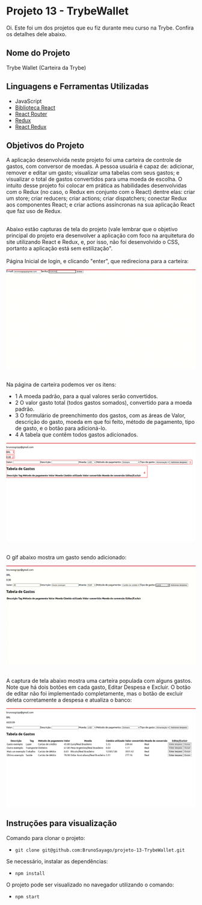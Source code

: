 # Projeto 13 - TrybeWallet

Oi. Este foi um dos projetos que eu fiz durante meu curso na Trybe. Confira os detalhes dele abaixo.




## Nome do Projeto
Trybe Wallet (Carteira da Trybe)

## Linguagens e Ferramentas Utilizadas

 - JavaScript
 - [Biblioteca React](https://pt-br.reactjs.org/)
 - [React Router](https://reactrouter.com/en/main)
 - [Redux](https://redux.js.org/)
 - [React Redux](https://react-redux.js.org/)


## Objetivos do Projeto
A aplicação desenvolvida neste projeto foi uma carteira de controle de gastos, com conversor de moedas. A pessoa usuária é capaz de: adicionar, remover e editar um gasto; visualizar uma tabelas com seus gastos; e visualizar o total de gastos convertidos para uma moeda de escolha. 
O intuito desse projeto foi colocar em prática as habilidades desenvolvidas com o Redux (no caso, o Redux em conjunto com o React) dentre elas: criar um store; criar reducers; criar actions; criar dispatchers; conectar Redux aos componentes React; e criar actions assíncronas na sua aplicação React que faz uso de Redux.

<br/>
Abaixo estão capturas de tela do projeto (vale lembrar que o objetivo principal do projeto era desenvolver a aplicação com foco na arquitetura do site utilizando React e Redux, e, por isso, não foi desenvolvido o CSS, portanto a aplicação está sem estilização".
<br/>

<br/>
Página Inicial de login, e clicando "enter", que redireciona para a carteira:

![Screenshot Inicial](screenshot1.gif)

<br/>
Na página de carteira podemos ver os itens:

 - 1 A moeda padrão, para a qual valores serão convertidos.
 - 2 O valor gasto total (todos gastos somados), convertido para a moeda padrão.
 - 3 O formulário de preenchimento dos gastos, com as áreas de Valor, descrição do gasto, moeda em que foi feito, método de pagamento, tipo de gasto, e o botão para adicioná-lo.
 - 4 A tabela que contêm todos gastos adicionados.

![Screenshot carteira vazia](screenshot2.png)


<br/>
O gif abaixo mostra um gasto sendo adicionado:

![Screenshot adicionando gasto](screenshot3.gif)

<br/>
A captura de tela abaixo mostra uma carteira populada com alguns gastos.
Note que há dois botões em cada gasto, Editar Despesa e Excluir. O botão de editar não foi implementado completamente, mas o botão de excluir deleta corretamente a despesa e atualiza o banco:

![Screenshot carteira cheia](screenshot4.png)


## Instruções para visualização
Comando para clonar o projeto:
 - `git clone git@github.com:BrunoSayago/projeto-13-TrybeWallet.git`
 
Se necessário, instalar as dependências:
 - `npm install`
  
O projeto pode ser visualizado no navegador utilizando o comando:
- `npm start`
